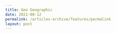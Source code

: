 ```yaml
---
title: Geo Geographic
date: 2021-08-12
permalink: /articles-archive/features/permalink
layout: post
---
```

